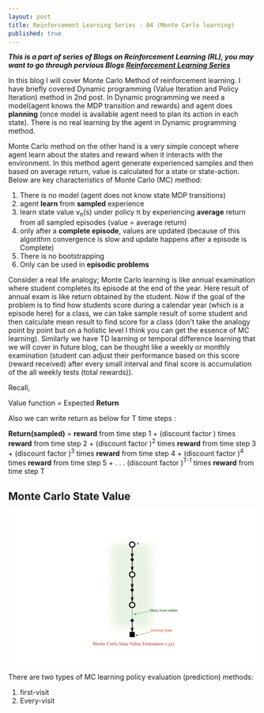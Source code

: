 ```yaml
---
layout: post
title: Reinforcement Learning Series - 04 (Monte Carlo learning)
published: true
---
```


_**This is a part of series of Blogs on Reinforcement Learning (RL), you may want to go through pervious Blogs [Reinforcement Learning Series](https://baijayantaroy.github.io/)**_

In this blog I will cover Monte Carlo Method of reinforcement learning. I have briefly covered Dynamic programming (Value Iteration and Policy Iteration) method in 2nd post. In Dynamic programming we need a model(agent knows the MDP transition and rewards) and agent does **planning** (once model is available agent need to plan its action in each state). There is no real learning by the agent in Dynamic programming method.

Monte Carlo method on the other hand is a very simple concept where agent learn about the states and reward when it interacts with the environment. In this method agent generate experienced samples and then based on average return, value is calculated for a state or state-action. Below are key characteristics of Monte Carlo (MC) method:

1. There is no model (agent does not know state MDP transitions)
2. agent **learn** from **sampled** experience
3. learn state value v<sub>π</sub>(s) under policy π by experiencing **average** return from all sampled episodes (value = average return)
4. only after a **complete episode**, values are updated (because of this algorithm convergence is slow and update happens after a episode is Complete)
5. There is no bootstrapping
6. Only can be used in **episodic problems**

Consider a real life analogy; Monte Carlo learning is like annual examination where student completes its episode at the end of the year. Here result of annual exam is like return obtained by the student. Now if the goal of the problem is to find how students score during a calendar year (which is a episode here) for a class, we can take sample result of some student and then calculate mean result to find score for a class (don't take the analogy point by point but on a holistic level I think you can get the essence of MC learning). Similarly we have TD learning  or temporal difference learning that we will cover in future blog, can be thought like a weekly or monthly examination (student can adjust their performance based on this score (reward received) after every small interval and final score is accumulation of the all weekly tests (total rewards)).

Recall,

Value function = Expected **Return**

Also we can write return as below for T time steps :

**Return(sampled)** = **reward** from time step 1 +
             (discount factor ) times **reward** from time step 2 +
             (discount factor )<sup>2</sup> times **reward** from time step 3 +
             (discount factor )<sup>3</sup> times **reward** from time step 4 +
             (discount factor )<sup>4</sup> times **reward** from time step 5 +
             .
             .
             .
             (discount factor )<sup>T-1</sup> times **reward** from time step T

## **Monte Carlo State Value**
![Backup Diagram MC State Value](/images/backup6.png "Backup Diagram MC State Value")

There are two types of MC learning policy evaluation (prediction) methods:

1. first-visit
2. Every-visit
